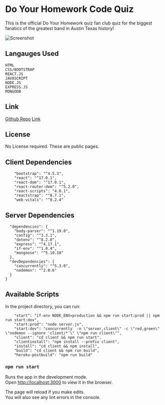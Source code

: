 # Do Your Homework Code Quiz
This is the official Do Your Homework quiz fan club quiz for the biggest fanatics of the greatest band in Austin Texas history!

![Screenshot](client/public/assets/img/code_quiz_react_ScreenShot.png)

## Langauges Used
````
HTML 
CSS/BOOTSTRAP
REACT.JS
JAVASCRIPT
NODE.JS
EXPRESS.JS
MONGODB
````

## Link
[Github Repo](https://github.com/BrennanPredmore/code_quiz_react)
[Link](https://code-quiz-react.herokuapp.com/)

## License
No License required. These are public pages. 

## Client Dependencies
````
    "bootstrap": "^4.5.3",
    "react": "^17.0.1",
    "react-dom": "^17.0.1",
    "react-router-dom": "^5.2.0",
    "react-scripts": "4.0.1",
    "reactstrap": "^8.7.1",
    "web-vitals": "^0.2.4"
````

## Server Dependencies
````
  "dependencies": {
    "body-parser": "^1.19.0",
    "config": "^3.3.1",
    "dotenv": "^8.2.0",
    "express": "^4.17.1",
    "if-env": "^1.0.4",
    "mongoose": "^5.10.18"
  },
  "devDependencies": {
    "concurrently": "^5.3.0",
    "nodemon": "^2.0.6"
  }
}
````

## Available Scripts

In the project directory, you can run:
````
    "start": "if-env NODE_ENV=production && npm run start:prod || npm run start:dev",
    "start:prod": "node server.js",
    "start:dev": "concurrently  -n \"server,client\" -c \"red,green\" \"nodemon --ignore 'client/*'\" \"npm run client\"",
    "client": "cd client && npm run start",
    "clientinstall": "npm install --prefix client",
    "install": "cd client && npm install",
    "build": "cd client && npm run build",
    "heroku-postbuild": "npm run build"
````

### `npm run start`

Runs the app in the development mode.<br />
Open [http://localhost:3000](http://localhost:3000) to view it in the browser.

The page will reload if you make edits.<br />
You will also see any lint errors in the console.
